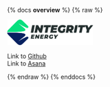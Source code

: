 {% docs __overview__ %}
{% raw %}

<img src="/assets/integrity_logo.svg" alt="Image" width="200" style="height:auto;">

Link to [Github](https://github.com/IntegrityEnergy/integrity-energy-dbt)  
Link to [Asana](https://app.asana.com/0/1207506663238424/1207506563732115)

{% endraw %}
{% enddocs %}
